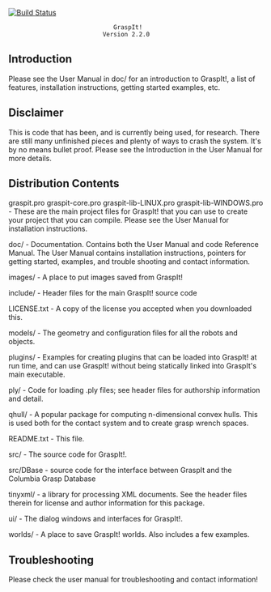 [![Build Status](https://travis-ci.org/CURG/graspit.svg?branch=travis)](https://travis-ci.org/CURG/graspit)

                                 GraspIt!
                              Version 2.2.0 

Introduction 
------------
Please see the User Manual in doc/ for an introduction to GraspIt!, a list of
features, installation instructions, getting started examples, etc.

Disclaimer
----------
This is code that has been, and is currently being used, for research. There 
are still many unfinished pieces and plenty of ways to crash the system.  It's
by no means bullet proof. Please see the Introduction in the User Manual for 
more details.

Distribution Contents
---------------------

graspit.pro
graspit-core.pro
graspit-lib-LINUX.pro
graspit-lib-WINDOWS.pro
	      -  These are the main project files for GraspIt! that you can 
		 use to create your project that you can compile. Please see
		 the User Manual for installation instructions.

doc/          -  Documentation.  Contains both the User Manual and code 
		 Reference Manual. The User Manual contains installation 
		 instructions, pointers for getting started, examples, and 
		 trouble shooting and contact information.

images/       -  A place to put images saved from GraspIt!

include/      -  Header files for the main GraspIt! source code

LICENSE.txt   -  A copy of the license you accepted when you downloaded this.

models/       -  The geometry and configuration files for all the robots and
		objects.

plugins/      -  Examples for creating plugins that can be loaded into GraspIt! 
                 at run time, and can use GraspIt! without being statically linked
		 into GraspIt's main executable.

ply/          - Code for loading .ply files; see header files for authorship 
                information and detail.

qhull/	  - A popular package for computing n-dimensional convex hulls.
		This is used both for the contact system and to create grasp
	      wrench spaces.

README.txt    -  This file.

src/          -  The source code for GraspIt!.

src/DBase     - source code for the interface between GraspIt and the Columbia 
		Grasp Database

tinyxml/	  - a library for processing XML documents. See the header files 
		therein for license and author information for this package.

ui/	        -  The dialog windows and interfaces for GraspIt!.

worlds/       -  A place to save GraspIt! worlds.  Also includes a few
		examples.

Troubleshooting
---------------
Please check the user manual for troubleshooting and contact information!
